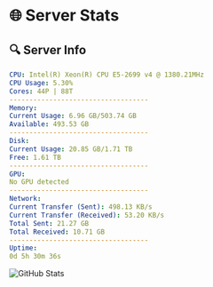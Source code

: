 # 🌐 Server Stats
## 🔍 Server Info
```yaml
CPU: Intel(R) Xeon(R) CPU E5-2699 v4 @ 1380.21MHz
CPU Usage: 5.30%
Cores: 44P | 88T
-----------------------------------
Memory:
Current Usage: 6.96 GB/503.74 GB
Available: 493.53 GB
-----------------------------------
Disk:
Current Usage: 20.85 GB/1.71 TB
Free: 1.61 TB
-----------------------------------
GPU:
No GPU detected
-----------------------------------
Network:
Current Transfer (Sent): 498.13 KB/s
Current Transfer (Received): 53.20 KB/s
Total Sent: 21.27 GB
Total Received: 10.71 GB
-----------------------------------
Uptime:
0d 5h 30m 36s
```
![GitHub Stats](https://img.shields.io/badge/Updated-2025-04-19_22:39:24-blue)